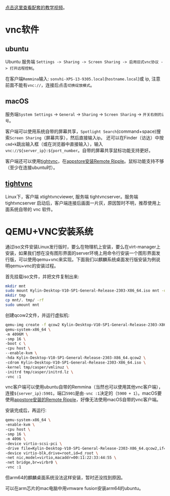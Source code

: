 <!--
https://blog.csdn.net/u011795345/article/details/78681213
https://cloud.tencent.com/developer/article/2148538

virt-install --virt-type kvm --name kylin-desktop --vcpus=4 --ram 4096 --cdrom=Kylin-Desktop-V10-SP1-General-Release-2303-ARM64.iso --disk image.qcow2,format=qcow2 --network network=default --graphics vnc,listen=0.0.0.0,port=5955 --os-type=linux

qemu-img create -f qcow2 kylin-sp1-210528.qcow2 100G
virt-install --virt-type kvm --name kylin-sp1-210528 --vcpus=4 --ram 4096 --cdrom=/root/virtual-machine/Kylin-Server-10-SP1-Release-Build20-20210518-x86_64.iso  --disk /root/virtual-machine/kylin-sp1-210528.qcow2,format=qcow2 --network network=default --graphics vnc,listen=0.0.0.0,port=5913 --os-type=linux 

-->
[点击这里查看配套的教学视频](https://chenxiaosong.com/video.html)。

# vnc软件

## ubuntu

Ubuntu 服务端 `Settings -> Sharing -> Screen Sharing -> 启用旧式vnc协议 -> 打开远程控制`。

在客户端`Remmina`输入: `sonvhi-XPS-13-9305.local`(`hostname.local`)或 ip, 注意前面不能有`vnc://`，连接后点击`切换绽放模式`。

## macOS

服务端`System Settings` -> `General` -> `Sharing` -> `Screen Sharing` -> `开关右侧的i号`。

客户端可以使用系统自带的屏幕共享，`Spotlight Search`(command+space)搜索`Screen Sharing`（屏幕共享），然后直接输入ip。
还可以在Finder（访达）中按`cmd+k`跳出输入框（或在浏览器中直接输入），输入`vnc://${server_ip}:${port_number`。自带的屏幕共享鼠标功能支持更好。

客户端还可以使用[tightvnc](https://www.tightvnc.com/)，在[appstore安装Remote Ripple](https://remoteripple.com/download/)。鼠标功能支持不够（至少在连接ubuntu时）。

## [tightvnc](https://www.tightvnc.com/)

Linux下，客户端 xtightvncviewer, 服务端 tightvncserver。服务端 tightvncserver 启动后，客户端连接后画面一片灰，原因暂时不明，推荐使用上面系统自带的 vnc 软件。

# QEMU+VNC安装系统

通过iso文件安装Linux发行版时，要么在物理机上安装，要么在virt-manager上安装，如果我们想在没有图形界面的server环境上用命令行安装一个图形界面发行版，可以使用qemu+vnc来实现。下面我们以麒麟系统桌面发行版安装为例说明qemu+vnc的安装过程。

首先挂载iso文件，并把文件复制出来:
```sh
mkdir mnt
sudo mount Kylin-Desktop-V10-SP1-General-Release-2303-X86_64.iso mnt -o loop
mkdir tmp
cp mnt/. tmp/ -rf
sudo umount mnt
```

创建qcow2文件，并运行虚拟机:
```sh
qemu-img create -f qcow2 Kylin-Desktop-V10-SP1-General-Release-2303-X86_64.qcow2 512G
qemu-system-x86_64 \
-m 4096M \
-smp 16 \
-boot c \
-cpu host \
--enable-kvm \
-hda Kylin-Desktop-V10-SP1-General-Release-2303-X86_64.qcow2 \
-cdrom Kylin-Desktop-V10-SP1-General-Release-2303-X86_64.iso \
-kernel tmp/casper/vmlinuz \
-initrd tmp/casper/initrd.lz \
-vnc :1
```

vnc客户端可以使用ubuntu自带的Remmina（当然也可以使用其他vnc客户端），连接`${server_ip}:5901`，端口`5901`是由`-vnc :1`决定的（`5900 + 1`）。macOS要使用[appstore安装的Remote Ripple](https://remoteripple.com/download/)，好像无法使用macOS自带的vnc客户端。

安装完成后，再运行:
```sh
qemu-system-x86_64 \
-enable-kvm \
-cpu host \
-smp 16 \
-m 4096 \
-device virtio-scsi-pci \
-drive file=Kylin-Desktop-V10-SP1-General-Release-2303-X86_64.qcow2,if=none,format=qcow2,cache=writeback,file.locking=off,id=root \
-device virtio-blk,drive=root,id=d_root \
-net nic,model=virtio,macaddr=00:11:22:33:44:55 \
-net bridge,br=virbr0 \
-vnc :1
```

但arm64的麒麟桌面系统没法这样安装，暂时还没找到原因。

可以在arm芯片的mac电脑中用vmware fusion安装arm64的ubuntu。
